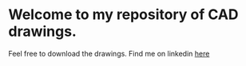 # Welcome to my repository of CAD drawings.
Feel free to download the drawings.
Find me on linkedin [here](linkedin.com/rishabh-kabade)
